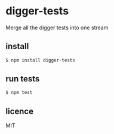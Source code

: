 digger-tests
============

Merge all the digger tests into one stream

## install

```bash
$ npm install digger-tests
```

## run tests

```bash
$ npm test
```

## licence

MIT